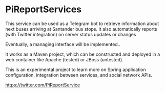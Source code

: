 # PiReportServices

This service can be used as a Telegram bot to retrieve information about next buses arriving at Santander bus stops. It also automatically reports (with Twitter integration) on server status updates or changes

Eventually, a managing interface will be implemented..

It works as a Maven project, which can be constructed and deployed in a web container like Apache (tested) or JBoss (untested). 

This is an experimental project to learn more on Spring application configuration, integration between services, and social network APIs.

https://twitter.com/PiReportService

